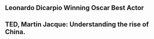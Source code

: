 
## Leonardo Dicarpio Winning Oscar Best Actor

## TED, Martin Jacque: Understanding the rise of China.




